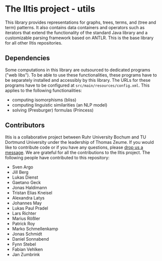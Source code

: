 # The Iltis project - utils

This library provides representations for graphs, trees, terms, and (tree and term) patterns. It also contains data containers and operators such as iterators that extend the functionality of the standard Java library and a customizable parsing framework based on ANTLR. This is the base library for all other Iltis repositories.

## Dependencies

Some computations in this library are outsourced to dedicated programs ("web libs"). To be able to use these functionalities, these programs have to be separately installed and accessibly by this library. The URLs for these programs have to be configured at `src/main/resources/config.xml`. This applies to the following functionalities:

* computing isomorphisms (bliss)
* computing linguistic similarities (an NLP model)
* solving (Presburger) formulas (Princess)

## Contributors

Iltis is a collaborative project between Ruhr University Bochum and TU Dortmund University under the leadership of Thomas Zeume. If you would like to contribute code or if you have any questions, please [drop us a message](mailto:iltis-feedback@ls1.cs.uni-dortmund.de).
We are grateful for all the contributions to the Iltis project. The following people have contributed to this repository:

* Sven Argo
* Jill Berg
* Lukas Dienst
* Gaetano Geck
* Jonas Haldimann
* Tristan Elias Kneisel
* Alexandra Latys
* Johannes May
* Lukas Paul Pradel
* Lars Richter
* Marius Rößler
* Patrick Roy
* Marko Schmellenkamp
* Jonas Schmidt
* Daniel Sonnabend
* Fynn Stebel
* Fabian Vehlken
* Jan Zumbrink
